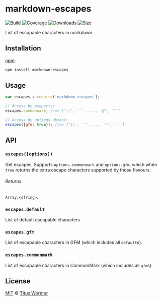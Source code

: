 # markdown-escapes

[![Build][build-badge]][build]
[![Coverage][coverage-badge]][coverage]
[![Downloads][downloads-badge]][downloads]
[![Size][size-badge]][size]

List of escapable characters in markdown.

## Installation

[npm][]:

```bash
npm install markdown-escapes
```

## Usage

```javascript
var escapes = require('markdown-escapes');

// Access by property:
escapes.commonmark; //=> ['\\', '`', ..., '@', '^']

// Access by options object:
escapes({gfm: true}); //=> ['\\', '`', ..., '~', '|']
```

## API

### `escapes([options])`

Get escapes.  Supports `options.commonmark` and `options.gfm`, which
when `true` returns the extra escape characters supported by those
flavours.

###### Returns

`Array.<string>`.

### `escapes.default`

List of default escapable characters.

### `escapes.gfm`

List of escapable characters in GFM (which includes all `default`s).

### `escapes.commonmark`

List of escapable characters in CommonMark (which includes all `gfm`s).

## License

[MIT][license] © [Titus Wormer][author]

<!-- Definitions -->

[build-badge]: https://img.shields.io/travis/wooorm/markdown-escapes.svg

[build]: https://travis-ci.org/wooorm/markdown-escapes

[coverage-badge]: https://img.shields.io/codecov/c/github/wooorm/markdown-escapes.svg

[coverage]: https://codecov.io/github/wooorm/markdown-escapes

[downloads-badge]: https://img.shields.io/npm/dm/markdown-escapes.svg

[downloads]: https://www.npmjs.com/package/markdown-escapes

[size-badge]: https://img.shields.io/bundlephobia/minzip/markdown-escapes.svg

[size]: https://bundlephobia.com/result?p=markdown-escapes

[npm]: https://docs.npmjs.com/cli/install

[license]: license

[author]: https://wooorm.com
